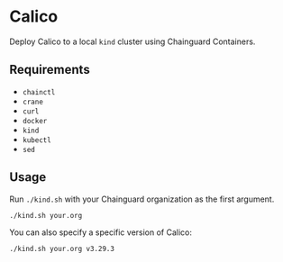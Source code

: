 # Calico

Deploy Calico to a local `kind` cluster using Chainguard Containers.

## Requirements

- `chainctl`
- `crane`
- `curl`
- `docker`
- `kind`
- `kubectl`
- `sed`

## Usage

Run `./kind.sh` with your Chainguard organization as the first argument.

```
./kind.sh your.org
```

You can also specify a specific version of Calico:

```
./kind.sh your.org v3.29.3
```
